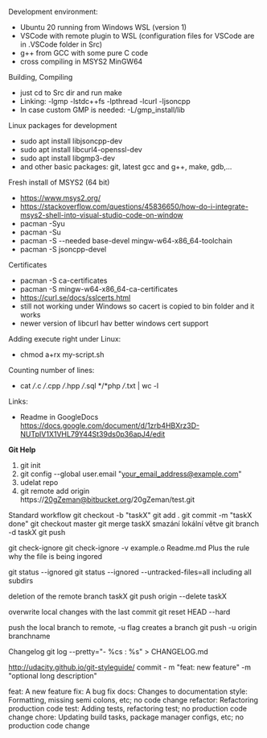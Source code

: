 Development environment:
- Ubuntu 20 running from Windows WSL (version 1)
- VSCode with remote plugin to WSL (configuration files for VSCode are in .VSCode folder in Src)
- g++ from GCC with some pure C code
- cross compiling in MSYS2 MinGW64 

Building, Compiling
- just cd to Src dir and run make 
- Linking: -lgmp -lstdc++fs -lpthread -lcurl -ljsoncpp
- In case custom GMP is needed: -L/gmp_install/lib 

Linux packages for development
- sudo apt install libjsoncpp-dev
- sudo apt install libcurl4-openssl-dev
- sudo apt install libgmp3-dev
- and other basic packages: git, latest gcc and g++, make, gdb,...

Fresh install of MSYS2 (64 bit)
- https://www.msys2.org/
- https://stackoverflow.com/questions/45836650/how-do-i-integrate-msys2-shell-into-visual-studio-code-on-window
- pacman -Syu
- pacman -Su
- pacman -S --needed base-devel mingw-w64-x86_64-toolchain
- pacman -S jsoncpp-devel

Certificates 
- pacman -S ca-certificates
- pacman -S mingw-w64-x86_64-ca-certificates
- https://curl.se/docs/sslcerts.html
- still not working under Windows so cacert is copied to bin folder and it works
- newer version of libcurl hav better windows cert support


Adding execute right under Linux:
- chmod a+rx my-script.sh

Counting number of lines:
- cat */*.c */*.cpp */*.hpp */*.sql */*php */*.txt | wc -l

Links:
- Readme in GoogleDocs https://docs.google.com/document/d/1zrb4HBXrz3D-NUTpIV1X1VHL79Y44St39ds0p36apJ4/edit


**Git Help**

1. git init
2. git config --global user.email "your_email_address@example.com"
3. udelat repo
4. git remote add origin https://20gZeman@bitbucket.org/20gZeman/test.git


Standard workflow
git checkout -b "taskX"
git add .
git commit -m "taskX done"
git checkout master
git merge taskX
smazání lokální větve
git branch -d taskX
git push

git check-ignore
git check-ignore -v example.o Readme.md
Plus the rule why the file is being ingored

git status --ignored
git status --ignored --untracked-files=all
including all subdirs

deletion of the remote branch taskX
git push origin --delete taskX

overwrite local changes with the last commit
git reset HEAD --hard

push the local branch to remote, -u flag creates a branch
git push -u origin branchname

Changelog
git log --pretty="- %cs : %s" > CHANGELOG.md

http://udacity.github.io/git-styleguide/
commit - m "feat: new feature" -m "optional long description"

feat: A new feature
fix: A bug fix
docs: Changes to documentation
style: Formatting, missing semi colons, etc; no code change
refactor: Refactoring production code
test: Adding tests, refactoring test; no production code change
chore: Updating build tasks, package manager configs, etc; no production code change